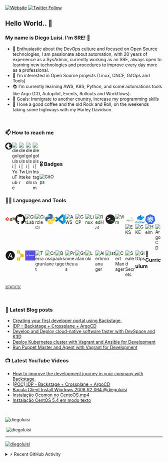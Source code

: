 [![Website](https://img.shields.io/website?label=diegoluisi.eti.br&style=for-the-badge&url=http%3A%2F%2Fwww.diegoluisi.eti.br)](http://www.diegoluisi.eti.br)
[![Twitter Follow](https://img.shields.io/twitter/follow/diegoluisi?color=1DA1F2&logo=twitter&style=for-the-badge)](https://twitter.com/intent/follow?original_referer=https%3A%2F%2Fgithub.com%2Fdiegoluisi&screen_name=diegoluisi)

## Hello World.. 👋

### My name is Diego Luisi. I'm SRE! 🤖

- 🚀 Enthusiastic about the DevOps culture and focused on Open Source technologies, I am passionate about automation, with 20 years of experience as a SysAdmin, currently working as an SRE, always open to learning new technologies and procedures to improve every day more as a professional.
- 👀 I’m interested in Open Source projects (Linux, CNCF, GitOps and Tools)
- 📚 I’m currently learning AWS, K8S, Python, and some automations tools like Argo (CD, Autopilot, Events, Rollouts and Workflows).
- 🌱 Goals: Immigrate to another country, increase my programming skills
- 💞 I love a good coffee and the old Rock and Roll, on the weekends taking some highways with my Harley Davidson.

<br />

### 📫 How to reach me

[<img align="left" alt="diegoluisi.com" width="22px" src="https://raw.githubusercontent.com/iconic/open-iconic/master/svg/globe.svg" />][website]
[<img align="left" alt="diegoluisi | YouTube" width="22px" src="https://cdn.jsdelivr.net/npm/simple-icons@v3/icons/youtube.svg" />][youtube]
[<img align="left" alt="diegoluisi | Twitter" width="22px" src="https://cdn.jsdelivr.net/npm/simple-icons@v3/icons/twitter.svg" />][twitter]
[<img align="left" alt="diegoluisi | LinkedIn" width="22px" src="https://cdn.jsdelivr.net/npm/simple-icons@v3/icons/linkedin.svg" />][linkedin]
[<img align="left" alt="diegoluisi | Instagram" width="22px" src="https://cdn.jsdelivr.net/npm/simple-icons@v3/icons/instagram.svg" />][instagram]

<br />
<br />

### 🎖️ Badges

<img align="left" alt="GitOps" width="48px" src="https://lwfiles.mycourse.app/codefresh-public/0833ce0a2b1436c50f6e3e29384175c2.png" />

<br />
<br />
<br />

### 🥷🏻 Languages and Tools

<br />

<img align="left" alt="Git" width="32px" src="https://raw.githubusercontent.com/github/explore/80688e429a7d4ef2fca1e82350fe8e3517d3494d/topics/git/git.png" />

<img align="left" alt="GitHub" width="32px" src="https://raw.githubusercontent.com/github/explore/78df643247d429f6cc873026c0622819ad797942/topics/github/github.png" />

<img align="left" alt="GitLab" width="32px" src="https://dyltqmyl993wv.cloudfront.net/assets/stacks/gitlab-runner/img/gitlab-runner-stack-220x234.png" />

<img align="left" alt="CircleCI" width="32px" src="https://mpng.subpng.com/20180907/pyg/kisspng-computer-icons-gitlab-scalable-vector-graphics-ci-circleci-logo-svg-vector-amp-png-transparent-v-5b92b5229299d3.9570815315363412826005.jpg" />

<img align="left" alt="Python" width="32px" src="https://raw.githubusercontent.com/KIMBIBLE/KIMBIBLE/main/icons/python.svg" />

<img align="left" alt="Visual Studio Code" width="32px" src="https://raw.githubusercontent.com/github/explore/80688e429a7d4ef2fca1e82350fe8e3517d3494d/topics/visual-studio-code/visual-studio-code.png" />

<img align="left" alt="AWS" width="32px" src="https://upload.wikimedia.org/wikipedia/commons/thumb/9/93/Amazon_Web_Services_Logo.svg/1024px-Amazon_Web_Services_Logo.svg.png" />

<img align="left" alt="GCP" width="32px" src="https://w7.pngwing.com/pngs/312/107/png-transparent-google-cloud-platform-cloud-computing-google-search-cloud-computing-angle-rectangle-cloud.png" />

<img align="left" alt="Linux" width="32px" src="https://toppng.com/uploads/preview/tux-linux-logo-start-button-icon-linux-11562927335gdm2cpaczy.png" />

<img align="left" alt="RedHat" width="32px" src="https://seeklogo.com/images/R/redhat-logo-259A623E59-seeklogo.com.png" />

<img align="left" alt="Terminal" width="32px" src="https://raw.githubusercontent.com/github/explore/80688e429a7d4ef2fca1e82350fe8e3517d3494d/topics/terminal/terminal.png" />

<img align="left" alt="Vim" width="32px" src="https://img2.gratispng.com/20181211/wez/kisspng-vim-text-editor-unix-linux-5c0f76fc794c21.0370307015445173724968.jpg" />

<img align="left" alt="MySQL" width="32px" src="https://raw.githubusercontent.com/github/explore/80688e429a7d4ef2fca1e82350fe8e3517d3494d/topics/mysql/mysql.png" />

<img align="left" alt="Docker" width="32px" src="https://raw.githubusercontent.com/github/explore/80688e429a7d4ef2fca1e82350fe8e3517d3494d/topics/docker/docker.png" />

<img align="left" alt="Kubernetes" width="32px" src="https://raw.githubusercontent.com/github/explore/80688e429a7d4ef2fca1e82350fe8e3517d3494d/topics/kubernetes/kubernetes.png" />

<img align="left" alt="EKS" width="32px" src="https://www.vectorlogo.zone/logos/amazon_eks/amazon_eks-icon.svg" />

<img align="left" alt="GKE" width="32px" src="https://d3njjcbhbojbot.cloudfront.net/api/utilities/v1/imageproxy/https://coursera-course-photos.s3.amazonaws.com/8b/0b59e567f6458f9ee45244bda95782/Container-Engine.png?auto=format%2Ccompress&dpr=1" />

<img align="left" alt="Helm" width="32px" src="https://www.vectorlogo.zone/logos/helmsh/helmsh-icon.svg" />

<img align="left" alt="ArgoCD" width="20px" src="https://landscape.cncf.io/logos/argo.svg" />

<img align="left" alt="Ansible" width="32px" src="https://raw.githubusercontent.com/github/explore/80688e429a7d4ef2fca1e82350fe8e3517d3494d/topics/ansible/ansible.png" />

<img align="left" alt="Puppet" width="32px" src="https://raw.githubusercontent.com/ralexrivero/xelar_theme_profile/main/icons/puppet.svg" />

<img align="left" alt="Terraform" width="32px" src="https://raw.githubusercontent.com/github/explore/80688e429a7d4ef2fca1e82350fe8e3517d3494d/topics/terraform/terraform.png" />  

<img align="left" alt="Terragrunt" width="32px" src="https://assets-global.website-files.com/5ceab5395d0f478e169de7c0/624c7fa12617224fc962dbc1_451c24614aece67849fd62d0432d77ecd00735c6.png" />  

<img align="left" alt="Crossplane" width="32px" src="https://cncf-branding.netlify.app/img/projects/crossplane/icon/color/crossplane-icon-color.png" /> 

<img align="left" alt="Backstage" width="32px" src="https://backstage.io/logo_assets/svg/Icon_Teal.svg" /> 

<img align="left" alt="Prometheus" width="32px" src="https://cncf-branding.netlify.app/img/projects/prometheus/icon/color/prometheus-icon-color.png" /> 

<img align="left" alt="Grafana" width="32px" src="https://seeklogo.com/images/G/grafana-logo-15BA0AFA8A-seeklogo.com.png" /> 

<img align="left" alt="Loki" width="32px" src="https://res.cloudinary.com/canonical/image/fetch/f_auto,q_auto,fl_sanitize,c_fill,w_200,h_200/https://api.charmhub.io/api/v1/media/download/charm_VpRGTlLZZh1ON756aodclPgvrXBZHrCN_icon_94116c13f30075da6fb24e8e76ddf8d81abb146842d90934fb4aa10dc48d7101.png" /> 

<img align="left" alt="Alertmanager" width="32px" src="https://devopy.io/wp-content/uploads/2019/02/bell_260.svg" /> 

<img align="left" alt="Istio" width="32px" src="https://www.vectorlogo.zone/logos/istioio/istioio-icon.svg" />

<img align="left" alt="Cert Manager" width="32px" src="https://res.cloudinary.com/startup-grind/image/upload/c_fill,dpr_2.0,f_auto,g_center,h_1080,q_100,w_1080/v1/gcs/platform-data-cncf/events/cert-manager-logo.png" />

<img align="left" alt="Sealed Secrets" width="32px" src="https://dyltqmyl993wv.cloudfront.net/assets/stacks/sealed-secrets/img/sealed-secrets-stack-220x234.png" />

<img align="left" alt="GitOps" width="32px" src="https://images.squarespace-cdn.com/content/v1/5e10bdc20efb8f0d169f85f9/1610895119256-VB0B89JBCM0A63YUC1CM/what-is-gitops-xenonstack.png?format=300w" />

<br/>
<br/>
<br/>
<br/>
<br/>

### 📄 Curriculum

<br />

[🇧🇷](https://github.com/diegoluisi/diegoluisi/blob/master/curriculum/Diego_Luisi_BR.md)[🇺🇸](https://github.com/diegoluisi/diegoluisi/blob/master/curriculum/Diego_Luisi_EN.md)

<br />

### 📝 Latest Blog posts
<!-- BLOG-POST-LIST:START -->
- [Creating your first developer portal using Backstage.](https://www.diegoluisi.eti.br/2022/06/26/creating-your-first-developer-portal-using-backstage/)
- [IDP – Backstage + Crossplane + ArgoCD](https://www.diegoluisi.eti.br/2022/05/31/idp-backstage-crossplane-argocd/)
- [Develop and Deploy cloud-native software faster with DevSpace and K3D](https://www.diegoluisi.eti.br/2022/03/01/develop-and-deploy-cloud-native-software-faster-with-devspace-em-k3d/)
- [Deploy Kubernetes cluster  with Vagrant and Ansible for Development](https://www.diegoluisi.eti.br/2022/01/31/deploy-local-kubernetes-cluster-with-vagrant-and-anasible-for-development/)
- [Run Puppet Master and Agent with Vagrant for Development](https://www.diegoluisi.eti.br/2022/01/31/run-puppet-master-and-agent-with-vagrant-for-development/)
<!-- BLOG-POST-LIST:END -->

### 📺 Latest YouTube Videos
<!-- YOUTUBE:START -->
- [How to improve the development journey in your company with Backstage.](https://www.youtube.com/watch?v=qFP_CcLp0Ao)
- [[POC] IDP - Backstage + Crossplane + ArgoCD](https://www.youtube.com/watch?v=Ii-lpLuzPxw)
- [Bacula Client Install Windows 2008 R2 X64 @diegoluisi](https://www.youtube.com/watch?v=XYr9QrrrEZ8)
- [Instalação Ocomon no CentoOS.mp4](https://www.youtube.com/watch?v=rXk6NDRi3hk)
- [Instalação CentOS 5.4 em modo texto](https://www.youtube.com/watch?v=ik7WDrOYwPw)
<!-- YOUTUBE:END -->

<br />

<p><img align="left" src="https://github-readme-stats.vercel.app/api/top-langs?username=diegoluisi&show_icons=true&locale=en&layout=compact" alt="diegoluisi" /></p>

<br />

<p>&nbsp;<img align="center" src="https://github-readme-stats.vercel.app/api?username=diegoluisi&show_icons=true&locale=en" alt="diegoluisi" /></p>
<hr />

<p align="left"> <a href="https://github.com/ryo-ma/github-profile-trophy"><img src="https://github-profile-trophy.vercel.app/?username=diegoluisi" alt="diegoluisi" /></a> </p>

<details>
  <summary>⚡ Recent GitHub Activity</summary>
  
<!--START_SECTION:activity-->
1. 🎉 Merged PR [#13](https://github.com/diegoluisi/hello-gitops/pull/13) in [diegoluisi/hello-gitops](https://github.com/diegoluisi/hello-gitops)
<!--END_SECTION:activity-->

</details>

[website]: http://www.diegoluisi.eti.br
[twitter]: https://twitter.com/diegoluisi
[youtube]: https://youtube.com/diegoluisi
[instagram]: https://instagram.com/diegoluisi
[linkedin]: https://linkedin.com/in/diegoluisi
